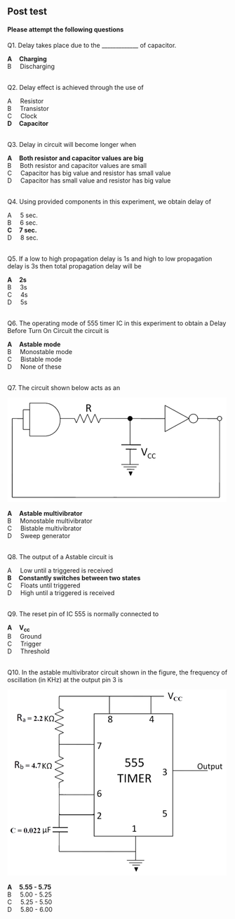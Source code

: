 ## Post test
#### Please attempt the following questions


Q1. Delay takes place due to the _____________ of capacitor. 
 
<b>A      Charging</b>         
B      Discharging           
<br>
  

Q2. Delay effect is achieved through the use of

A     Resistor  
B     Transistor  
C     Clock  
<b>D     Capacitor</b>  
<br>
  

Q3. Delay in circuit will become longer when

<b>A     Both resistor and capacitor values are big</b>  
B     Both resistor and capacitor values are small  
C     Capacitor has big value and resistor has small value  
D     Capacitor has small value and resistor has big value  
<br>
  

Q4. Using provided components in this experiment, we obtain delay of

A     5 sec.  
B     6 sec.  
<b>C     7 sec.</b>  
D     8 sec.  
<br>
  

Q5. If a low to high propagation delay is 1s and high to low propagation delay is 3s then total propagation delay will be

<b>A     2s</b>  
B     3s  
C     4s  
D     5s  
<br>
  

Q6. The operating mode of 555 timer IC in this experiment to obtain a Delay Before Turn On Circuit the circuit is

<b>A     Astable mode</b>  
B     Monostable mode  
C     Bistable mode  
D     None of these  
<br>
  

Q7. The circuit shown below acts as an

![](images/posttestques7.png)

<b>A     Astable multivibrator</b>  
B     Monostable multivibrator  
C     Bistable multivibrator  
D     Sweep generator    
<br>
  

Q8. The output of a Astable circuit is

A     Low until a triggered is received  
<b>B     Constantly switches between two states</b>  
C     Floats until triggered  
D     High until a triggered is received    
<br>
  

Q9. The reset pin of IC 555 is normally connected to 

<b>A     V<sub>cc</sub></b>  
B     Ground   
C     Trigger  
D     Threshold   
<br>
  

Q10. In the astable multivibrator circuit shown in the figure, the frequency of oscillation (in KHz) at the output pin 3 is

![](images/posttestques10.png)  

<b>A     5.55 - 5.75</b>  
B     5.00 - 5.25  
C     5.25 - 5.50  
D     5.80 - 6.00  
